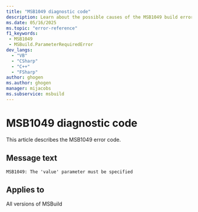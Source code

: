 ```yaml
---
title: "MSB1049 diagnostic code"
description: Learn about the possible causes of the MSB1049 build error, and get troubleshooting tips.
ms.date: 05/16/2025
ms.topic: "error-reference"
f1_keywords:
 - MSB1049
 - MSBuild.ParameterRequiredError
dev_langs:
  - "VB"
  - "CSharp"
  - "C++"
  - "FSharp"
author: ghogen
ms.author: ghogen
manager: mijacobs
ms.subservice: msbuild
---
```


# MSB1049 diagnostic code

<!-- :::ErrorDefinitionDescription::: -->
<!-- :::editable-content name="introDescription"::: -->
This article describes the MSB1049 error code.
<!-- :::editable-content-end::: -->

## Message text

<!-- :::editable-content name="messageText"::: -->
`MSB1049: The 'value' parameter must be specified`
<!-- :::editable-content-end::: -->
<!-- MSB1049: The {0} parameter must be specified -->

<!-- :::editable-content name="postOutputDescription"::: -->
<!--
{StrBegin="MSBUILD : error MSB1049: "}
-->
<!-- :::editable-content-end::: -->
<!-- :::ErrorDefinitionDescription-end::: -->

## Applies to

All versions of MSBuild

